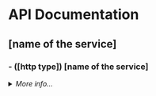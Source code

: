 # API Documentation

## [name of the service]

### - **([http type]) [name of the service]**

<details>
<summary> <i>More info...</i></summary>
<pre>

- [Title]

```curl
- [url]

- [headers]
```

### Body parameters

|  Params  |  Type  |  Format  |        Example         | Required |
| :------: | :----: | :------: | :--------------------: | :------: |


### Body example

```json
{

}
```

### Response example

```json
[response]
```

</pre>
</details>
